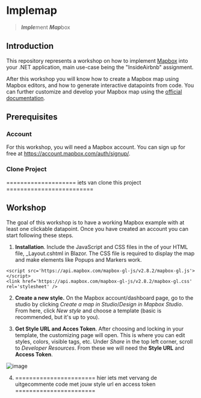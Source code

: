 # Implemap

> ***Imple***ment ***Map***box

## Introduction

This repository represents a workshop on how to implement [Mapbox](https://www.mapbox.com/) into your .NET application, main use-case being the "InsideAirbnb" assignment.

After this workshop you will know how to create a Mapbox map using Mapbox editors, and how to generate interactive datapoints from code. You can further customize and develop your Mapbox map using the [official documentation](https://docs.mapbox.com/mapbox-gl-js/guides/).

## Prerequisites

### Account
For this workshop, you will need a Mapbox account. You can sign up for free at https://account.mapbox.com/auth/signup/.

### Clone Project
==================== iets van clone this project =========================



## Workshop

The goal of this workshop is to have a working Mapbox example with at least one clickable datapoint. Once you have created an account you can start following these steps.

1. **Installation**. Include the JavaScript and CSS files in the <head> of your HTML file, _Layout.cshtml in Blazor. The CSS file is required to display the map and make elements like Popups and Markers work.

`<script src='https://api.mapbox.com/mapbox-gl-js/v2.8.2/mapbox-gl.js'></script>`<br/>
`<link href='https://api.mapbox.com/mapbox-gl-js/v2.8.2/mapbox-gl.css' rel='stylesheet' />`
  
2. **Create a new style.** On the Mapbox account/dashboard page, go to the studio by clicking *Create a map in Studio*/*Design in Mapbox Studio*. From here, click *New style* and choose a template (basic is recommended, but it's up to you).
  
3. **Get Style URL and Acces Token**. After choosing and locking in your template, the customizing page will open. This is where you can edit styles, colors, visible tags, etc. Under *Share* in the top left corner, scroll to *Developer Resources*. From these we will need the **Style URL** and **Access Token**.
  
  ![image](https://user-images.githubusercontent.com/38245893/167893325-ebeb3dbd-1653-4e31-90e3-1ea9ccdcc74a.png)

4. ======================= hier iets met vervang de uitgecommente code met jouw style url en access token =======================
